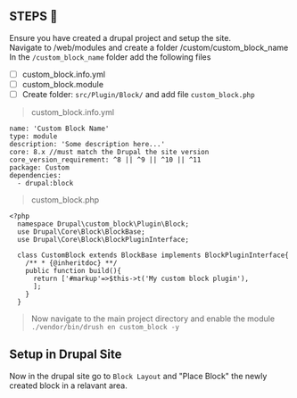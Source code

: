 ## STEPS 📔
Ensure you have created a drupal project and setup the site. <br>
Navigate to /web/modules and create a folder /custom/custom_block_name <br>
In the `/custom_block_name` folder add the following files
- [ ] custom_block.info.yml
- [ ] custom_block.module
- [ ] Create folder: `src/Plugin/Block/` and add file `custom_block.php`
> custom_block.info.yml
```
name: 'Custom Block Name'
type: module
description: 'Some description here...'
core: 8.x //must match the Drupal the site version
core_version_requirement: ^8 || ^9 || ^10 || ^11
package: Custom
dependencies:
  - drupal:block
```
> custom_block.php
```
<?php
  namespace Drupal\custom_block\Plugin\Block;
  use Drupal\Core\Block\BlockBase;
  use Drupal\Core\Block\BlockPluginInterface;

  class CustomBlock extends BlockBase implements BlockPluginInterface{
    /** * {@inheritdoc} **/
    public function build(){
      return ['#markup'=>$this->t('My custom block plugin'),
      ];
    }
  }
```
> Now navigate to the main project directory and enable the module `./vendor/bin/drush en custom_block -y`
## Setup in Drupal Site
Now in the drupal site go to `Block Layout` and "Place Block" the newly created block in a relavant area.

